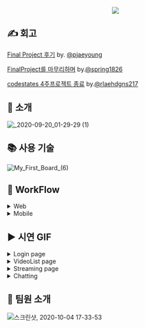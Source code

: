 <p align='center'><img src="https://user-images.githubusercontent.com/47022167/95010783-1e9dfa80-0667-11eb-92eb-fb3d44b36ca9.jpg" /></p>

## :writing_hand: 회고 

[Final Project 후기](https://velog.io/@dodose/Final-Project-%ED%9B%84%EA%B8%B0) by. [@pjaeyoung](https://github.com/pjaeyoung)

[FinalProject를 마무리하며](https://velog.io/@denmark-choco/FinalProject%EB%A5%BC-%EB%A7%88%EB%AC%B4%EB%A6%AC%ED%95%98%EB%A9%B0) by.[@spring1826](https://github.com/spring1826)

[codestates 4주프로젝트 종료](https://ddstil.tistory.com/70) by.[@rlaehdgns217](https://github.com/rlaehdgns217)

## :raising_hand: 소개 
![_2020-09-20_01-29-29 (1)](https://user-images.githubusercontent.com/47022167/95010804-442b0400-0667-11eb-9149-a22253a5360d.png)

## :books: 사용 기술 
![My_First_Board_(6)](https://user-images.githubusercontent.com/47022167/95010820-6a50a400-0667-11eb-91a9-db8df22cd782.jpg)

## :triangular_flag_on_post: WorkFlow

<details>
<summary>Web</summary>

![Untitled](https://user-images.githubusercontent.com/47022167/95015284-0211ba80-0687-11eb-88cb-996a22694021.png)
![Untitled (1)](https://user-images.githubusercontent.com/47022167/95015320-240b3d00-0687-11eb-9d9e-41da786f2860.png)
![Untitled (2)](https://user-images.githubusercontent.com/47022167/95015332-338a8600-0687-11eb-86bb-43a399ae6d29.png)
![Untitled (3)](https://user-images.githubusercontent.com/47022167/95015337-3f764800-0687-11eb-970c-9bdb8797a994.png)

</details>
<details>
<summary>Mobile</summary>

![My_First_Board](https://user-images.githubusercontent.com/47022167/95015350-4ac97380-0687-11eb-9863-1d261316e4df.jpg)
![My_First_Board_(2)](https://user-images.githubusercontent.com/47022167/95015356-56b53580-0687-11eb-8d1e-5b5fceb62b30.jpg)

</details>

## :arrow_forward: 시연 GIF

<details>
<summary>Login page</summary>
  
![login](https://user-images.githubusercontent.com/47022167/95015402-a136b200-0687-11eb-8b6e-971de65fc58c.gif)
  
</details>
<details>
<summary>VideoList page</summary>
  
![modal_](https://user-images.githubusercontent.com/47022167/95015421-c2979e00-0687-11eb-8a71-470029a445d1.gif)
  
</details>
<details>
<summary>Streaming page</summary>
  
![___](https://user-images.githubusercontent.com/47022167/95015442-ea870180-0687-11eb-8268-7db317f0658f.gif)
![Peek 2020-10-04 21-26](https://user-images.githubusercontent.com/47022167/95015518-4e112f00-0688-11eb-889b-5e3adb899d95.gif)
![Peek 2020-10-04 21-32](https://user-images.githubusercontent.com/47022167/95015666-19ea3e00-0689-11eb-8308-6db8dcc6ac52.gif)
  
</details>
<details>
<summary>Chatting</summary>
  
![1](https://user-images.githubusercontent.com/47022167/95015469-0b4f5700-0688-11eb-91cc-c474481c32ea.gif)

  
</details>

## :busts_in_silhouette: 팀원 소개 
![스크린샷, 2020-10-04 17-33-53](https://user-images.githubusercontent.com/47022167/95010880-cb787780-0667-11eb-808e-6f29366c1f78.png)
